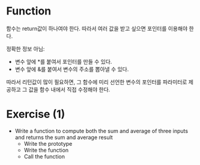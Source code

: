 # Function

함수는 return값이 하나여야 한다.
따라서 여러 값을 받고 싶으면 포인터를 이용해야 한다.

정확한 정보 아님:

- 변수 앞에 \*를 붙여서 포인터를 만들 수 있다.
- 변수 앞에 &를 붙여서 변수의 주소를 뽑아낼 수 있다.

따라서 리턴값이 많이 필요하면,
그 함수에 미리 선언한 변수의 포인터를 파라미터로 제공하고 그 값을 함수 내에서 직접 수정해야 한다.

# Exercise (1)

- Write a function to compute both the sum and average of three inputs and returns the sum and average result
  - Write the prototype
  - Write the function
  - Call the function
